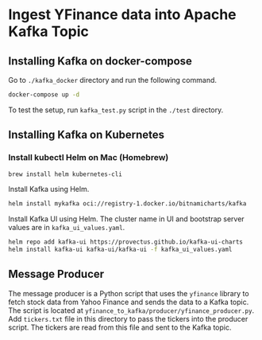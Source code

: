 # Ingest YFinance data into Apache Kafka Topic

## Installing Kafka on docker-compose
Go to `./kafka_docker` directory and run the following command.
```bash
docker-compose up -d
```

To test the setup, run `kafka_test.py` script in the `./test` directory.

## Installing Kafka on Kubernetes
### Install kubectl Helm on Mac (Homebrew)
```bash
brew install helm kubernetes-cli
```
Install Kafka using Helm.
```bash
helm install mykafka oci://registry-1.docker.io/bitnamicharts/kafka
```
Install Kafka UI using Helm. The cluster name in UI and bootstrap server values are in `kafka_ui_values.yaml`.
```bash
helm repo add kafka-ui https://provectus.github.io/kafka-ui-charts
helm install kafka-ui kafka-ui/kafka-ui -f kafka_ui_values.yaml
```

## Message Producer
The message producer is a Python script that uses the `yfinance` library to fetch stock data from Yahoo Finance and sends the data to a Kafka topic. The script is located at `yfinance_to_kafka/producer/yfinance_producer.py`.<br />
Add `tickers.txt` file in this directory to pass the tickers into the producer script. The tickers are read from this file and sent to the Kafka topic.